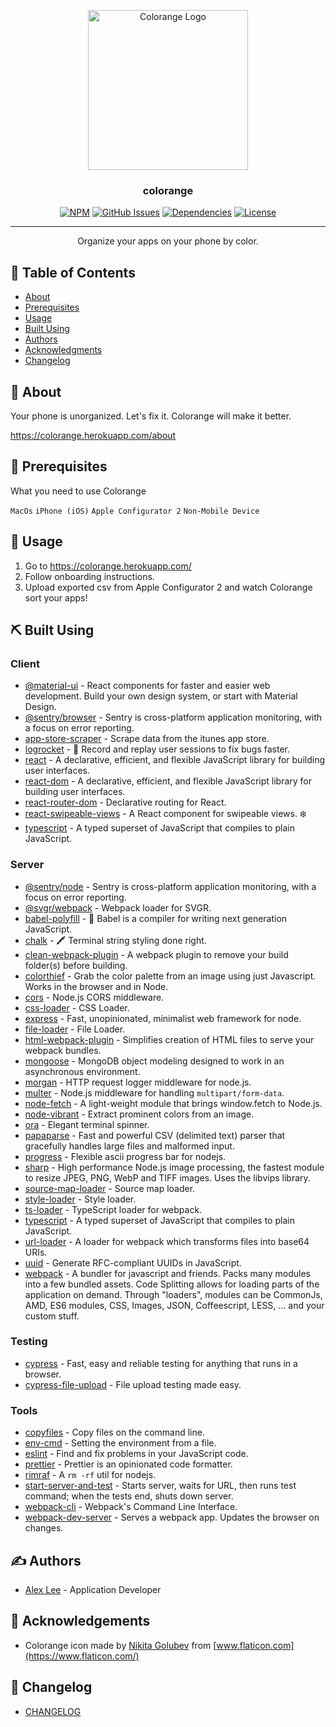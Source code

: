 <p align="center">
  <a href="https://github.com/alexlee-dev/colorange" rel="noopener">
 <img width=256px height=256px src="https://res.cloudinary.com/alexlee-dev/image/upload/v1587746063/colorange/colorange.svg" alt="Colorange Logo"></a>
</p>

<h3 align="center">colorange</h3>

<div align="center">

[![NPM](https://img.shields.io/npm/v/colorange.svg)](https://www.npmjs.com/package/colorange)
[![GitHub Issues](https://img.shields.io/github/issues/alexlee-dev/colorange)](https://github.com/alexlee-dev/colorange/issues)
[![Dependencies](https://img.shields.io/david/alexlee-dev/colorange)](https://github.com/alexlee-dev/colorange)
[![License](https://img.shields.io/badge/license-MIT-blue.svg)](/LICENSE)

</div>

---

<p align="center"> Organize your apps on your phone by color.
    <br> 
</p>

## 📝 Table of Contents

- [About](#about)
- [Prerequisites](#prerequisites)
- [Usage](#usage)
- [Built Using](#built_using)
- [Authors](#authors)
- [Acknowledgments](#acknowledgement)
- [Changelog](#changelog)

## 🧐 About <a name = "about"></a>

Your phone is unorganized. Let's fix it. Colorange will make it better.

https://colorange.herokuapp.com/about

## 🏁 Prerequisites <a name = "prerequisites"></a>

What you need to use Colorange

`MacOs`
`iPhone (iOS)`
`Apple Configurator 2`
`Non-Mobile Device`

## 🎈 Usage <a name="usage"></a>

1. Go to https://colorange.herokuapp.com/
2. Follow onboarding instructions.
3. Upload exported csv from Apple Configurator 2 and watch Colorange sort your apps!

## ⛏️ Built Using <a name = "built_using"></a>

### Client

- [@material-ui](https://material-ui.com/) - React components for faster and easier web development. Build your own design system, or start with Material Design.
- [@sentry/browser](https://sentry.io/welcome/) - Sentry is cross-platform application monitoring, with a focus on error reporting.
- [app-store-scraper](https://github.com/facundoolano/app-store-scraper) - Scrape data from the itunes app store.
- [logrocket](https://logrocket.com/) - 🚀 Record and replay user sessions to fix bugs faster.
- [react](https://reactjs.org/) - A declarative, efficient, and flexible JavaScript library for building user interfaces.
- [react-dom](https://www.npmjs.com/package/react-dom) - A declarative, efficient, and flexible JavaScript library for building user interfaces.
- [react-router-dom](https://reacttraining.com/react-router/) - Declarative routing for React.
- [react-swipeable-views](https://react-swipeable-views.com/) - A React component for swipeable views. ❄️
- [typescript](https://www.typescriptlang.org/) - A typed superset of JavaScript that compiles to plain JavaScript.

### Server

- [@sentry/node](https://sentry.io/welcome/) - Sentry is cross-platform application monitoring, with a focus on error reporting.
- [@svgr/webpack](https://github.com/gregberge/svgr/tree/master/packages/webpack) - Webpack loader for SVGR.
- [babel-polyfill](https://babeljs.io/docs/en/babel-polyfill) - 🐠 Babel is a compiler for writing next generation JavaScript.
- [chalk](https://github.com/chalk/chalk) - 🖍 Terminal string styling done right.
- [clean-webpack-plugin](https://github.com/johnagan/clean-webpack-plugin) - A webpack plugin to remove your build folder(s) before building.
- [colorthief](https://lokeshdhakar.com/projects/color-thief/) - Grab the color palette from an image using just Javascript. Works in the browser and in Node.
- [cors](https://github.com/expressjs/cors) - Node.js CORS middleware.
- [css-loader](https://github.com/webpack-contrib/css-loader) - CSS Loader.
- [express](https://expressjs.com/) - Fast, unopinionated, minimalist web framework for node.
- [file-loader](https://webpack.js.org/loaders/file-loader/) - File Loader.
- [html-webpack-plugin](https://github.com/jantimon/html-webpack-plugin) - Simplifies creation of HTML files to serve your webpack bundles.
- [mongoose](https://mongoosejs.com/) - MongoDB object modeling designed to work in an asynchronous environment.
- [morgan](https://github.com/expressjs/morgan) - HTTP request logger middleware for node.js.
- [multer](https://github.com/expressjs/multer) - Node.js middleware for handling `multipart/form-data`.
- [node-fetch](https://github.com/node-fetch/node-fetch) - A light-weight module that brings window.fetch to Node.js.
- [node-vibrant](https://github.com/Vibrant-Colors/node-vibrant) - Extract prominent colors from an image.
- [ora](https://github.com/sindresorhus/ora) - Elegant terminal spinner.
- [papaparse](https://www.papaparse.com/) - Fast and powerful CSV (delimited text) parser that gracefully handles large files and malformed input.
- [progress](https://github.com/visionmedia/node-progress) - Flexible ascii progress bar for nodejs.
- [sharp](https://sharp.pixelplumbing.com/) - High performance Node.js image processing, the fastest module to resize JPEG, PNG, WebP and TIFF images. Uses the libvips library.
- [source-map-loader](https://webpack.js.org/loaders/source-map-loader/) - Source map loader.
- [style-loader](https://github.com/webpack-contrib/style-loader) - Style loader.
- [ts-loader](https://github.com/TypeStrong/ts-loader) - TypeScript loader for webpack.
- [typescript](https://www.typescriptlang.org/) - A typed superset of JavaScript that compiles to plain JavaScript.
- [url-loader](https://webpack.js.org/loaders/url-loader/) - A loader for webpack which transforms files into base64 URIs.
- [uuid](https://github.com/uuidjs/uuid) - Generate RFC-compliant UUIDs in JavaScript.
- [webpack](https://webpack.js.org/) - A bundler for javascript and friends. Packs many modules into a few bundled assets. Code Splitting allows for loading parts of the application on demand. Through "loaders", modules can be CommonJs, AMD, ES6 modules, CSS, Images, JSON, Coffeescript, LESS, ... and your custom stuff.

### Testing

- [cypress](https://www.cypress.io/) - Fast, easy and reliable testing for anything that runs in a browser.
- [cypress-file-upload](https://github.com/abramenal/cypress-file-upload) - File upload testing made easy.

### Tools

- [copyfiles](https://github.com/calvinmetcalf/copyfiles) - Copy files on the command line.
- [env-cmd](https://github.com/toddbluhm/env-cmd) - Setting the environment from a file.
- [eslint](https://eslint.org/) - Find and fix problems in your JavaScript code.
- [prettier](https://prettier.io/) - Prettier is an opinionated code formatter.
- [rimraf](https://github.com/isaacs/rimraf) - A `rm -rf` util for nodejs.
- [start-server-and-test](https://github.com/bahmutov/start-server-and-test) - Starts server, waits for URL, then runs test command; when the tests end, shuts down server.
- [webpack-cli](https://webpack.js.org/api/cli/) - Webpack's Command Line Interface.
- [webpack-dev-server](https://webpack.js.org/configuration/dev-server/) - Serves a webpack app. Updates the browser on changes.

## ✍️ Authors <a name = "authors"></a>

- [Alex Lee](https://github.com/alexlee-dev) - Application Developer

## 🎉 Acknowledgements <a name = "acknowledgement"></a>

- Colorange icon made by [Nikita Golubev](https://www.flaticon.com/authors/nikita-golubev) from [www.flaticon.com](https://www.flaticon.com/)

## 📝 Changelog <a name = "changelog"></a>

- [CHANGELOG](CHANGELOG.md)
